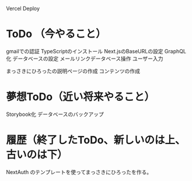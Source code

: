 Vercel Deploy

# ToDo （今やること）
gmailでの認証
TypeScriptのインストール
Next.jsのBaseURLの設定
GraphQL化
データベースの設定
メールリンクデータベース操作 ユーザー入力

まっさきにひろったの説明ページの作成
コンテンツの作成

# 夢想ToDo（近い将来やること）
Storybook化
データベースのバックアップ

# 履歴（終了したToDo、新しいのは上、古いのは下）

NextAuth のテンプレートを使ってまっさきにひろったを作る。
